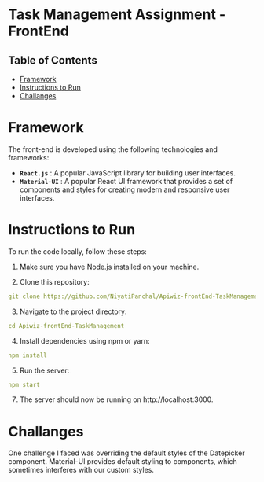 # Task Management Assignment - FrontEnd

## Table of Contents

<!--ts-->

- [Framework](#framework)
- [Instructions to Run](#instructions-to-run)
- [Challanges](#challanges)
<!--te-->

# Framework

The front-end is developed using the following technologies and frameworks:

- **`React.js`** : A popular JavaScript library for building user interfaces.
- **`Material-UI`** : A popular React UI framework that provides a set of components and styles for creating modern and responsive user interfaces.

# Instructions to Run

To run the code locally, follow these steps:

1. Make sure you have Node.js installed on your machine.

2. Clone this repository:

```yml
git clone https://github.com/NiyatiPanchal/Apiwiz-frontEnd-TaskManagement.git
```

3. Navigate to the project directory:

```yml
cd Apiwiz-frontEnd-TaskManagement
```

4. Install dependencies using npm or yarn:

```yml
npm install
```

5. Run the server:

```yml
npm start
```

7. The server should now be running on http://localhost:3000.

# Challanges

One challenge I faced was overriding the default styles of the Datepicker component. Material-UI provides default styling to components, which sometimes interferes with our custom styles.
